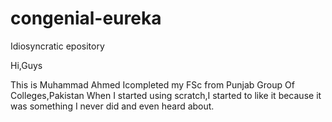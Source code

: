 # congenial-eureka
Idiosyncratic epository

Hi,Guys

This is Muhammad Ahmed Icompleted my FSc from Punjab Group Of Colleges,Pakistan
When I started using scratch,I started to like it because it was something I never did and even heard about.
